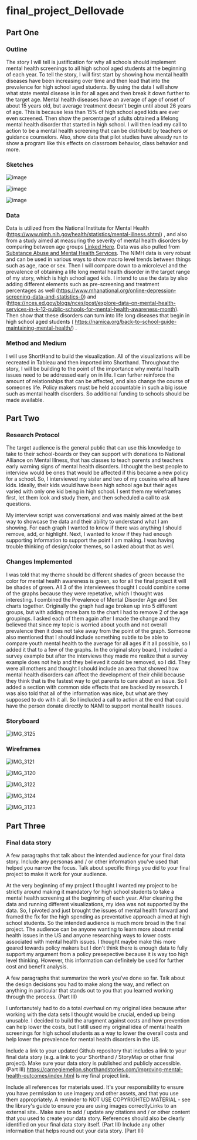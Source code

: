 # final_project_Dellovade
## Part One
### Outline
The story I will tell is justification for why all schools should implement mental health screenings to all high school aged students at the beginning of each year.
To tell the story, I will first start by showing how mental health diseases have been increasing over time and then lead that into the prevalence for high school aged students. By using the data I will show what state mental disease is in for all ages and then break it down further to the target age. Mental health diseases have an average of age of onset of about 15 years old, but average treatment doesn't begin until about 26 years of age. This is because less than 15% of high school aged kids are ever even screened. Then show the percentage of adults obtained a lifelong mental health disorder that started in high school. I will then lead my call to action to be a mental health screening that can be distributd by teachers or guidance counselors. Also, show data that pilot studies have already run to show a program like this effects on classroom behavior, class behavior and more. 
### Sketches
![image](https://user-images.githubusercontent.com/59887733/74118149-43011000-4b88-11ea-9b84-41269ae8cc67.png)

![image](https://user-images.githubusercontent.com/59887733/74118189-63c96580-4b88-11ea-9aa0-d601218db2d5.png)

![image](https://user-images.githubusercontent.com/59887733/74118205-7479db80-4b88-11ea-8fb6-57e12feaa7cf.png)

### Data
Data is utilized from the National Institute for Mental Health (https://www.nimh.nih.gov/health/statistics/mental-illness.shtml) , and also from a study aimed at measuring the severity of mental health disorders by comparing between age groups [Linked Here](https://github.com/kddellov/final_project_Dellovade/blob/master/Project%20Data.csv). Data was also pulled from [Substance Abuse and Mental Health Services](https://github.com/kddellov/final_project_Dellovade/blob/master/Copy%20of%20NSDUHsaeExcelTab01-2016.csv). The NIMH data is very robust and can be used in various ways to show macro level trends between things such as age, race or sex. Then I will compare down to a microlevel and the prevalence of obtaining a life long mental health disorder in the target range of my story, which is high school aged kids. I intend to use the data by also adding different elements such as pre-screening and treatment percentages as well (https://www.mhanational.org/online-depression-screening-data-and-statistics-0) and (https://nces.ed.gov/blogs/nces/post/explore-data-on-mental-health-services-in-k-12-public-schools-for-mental-health-awareness-month). Then show that these disorders can turn into life long diseases that begin in high school aged students ( https://namica.org/back-to-school-guide-maintaining-mental-health/) . 

### Method and Medium
I will use ShortHand to build the visualization. All of the visualizations will be recreated in Tableau and then imported into Shorthand. Throughout the story, I will be building to the point of the importance why mental health issues need to be addressed early on in life. I can furher reinforce the amount of relationships that can be affected, and also change the course of someones life. Policy makers must be held accountable in such a big issue such as mental health disorders. So additional funding to schools should be made available. 

## Part Two
### Research Protocol
The target audience is the general public that can use this knowledge to take to their school-boards or they can support with donations to National Alliance on Mental Illness, that has classes to teach parents and teachers early warning signs of mental health disorders. I thought the best people to interview would be ones that would be affected if this became a new policy for a school. So, I interviewed my sister and two of my cousins who all have kids. Ideally, their kids would have been high school age but their ages varied with only one kid being in high school. I sent them my wireframes first, let them look and study them, and then scheduled a call to ask questions. 

My interview script was conversational and was mainly aimed at the best way to showcase the data and their ability to understand what I am showing. For each graph I wanted to know if there was anything I should remove, add, or highlight. Next, I wanted to know if they had enough supporting information to support the point I am making. I was having trouble thinking of design/color themes, so I asked about that as well.

### Changes Implemented
I was told that my theme should be different shades of green because the color for mental health awareness is green, so for all the final project it will be shades of green. All 3 of the interviewees thought I could combine some of the graphs because they were repetative, which I thought was interesting. I combined the Prevalence of Mental Disorder Age and Sex charts together. Originally the graph had age broken up into 5 different groups, but with adding more bars to the chart I had to remove 2 of the age groupings. I asked each of them again after I made the change and they believed that since my topic is worried about youth and not overall prevalence then it does not take away from the point of the graph. Someone also mentioned that I should include something subtle to be able to compare youth mental health to the average for all ages if it all possible, so I added it that to a few of the graphs. In the original story board, I included a survey example but after the interviews they made me realize that a survey example does not help and they believed it could be removed, so I did. They were all mothers and thought I should include an area that showed how mental health disorders can affect the development of their child because they think that is the fastest way to get parents to care about an issue. So I added a section with common side effects that are backed by research. I was also told that all of the information was nice, but what are they supposed to do with it all. So I included a call to action at the end that could have the person donate directly to NAMI to support mental health issues.
### Storyboard
![IMG_3125](https://user-images.githubusercontent.com/59887733/74622967-bff43280-5110-11ea-8f23-ad1c79cb1354.jpg)

### Wireframes
![IMG_3121](https://user-images.githubusercontent.com/59887733/74620629-cd58ef00-5107-11ea-8c95-d3f72a0ad9fb.jpg)

![IMG_3120](https://user-images.githubusercontent.com/59887733/74620625-caf69500-5107-11ea-8aee-d454ac568ca2.jpg)

![IMG_3122](https://user-images.githubusercontent.com/59887733/74620635-ce8a1c00-5107-11ea-8ec9-654c13507f62.jpg)

![IMG_3124](https://user-images.githubusercontent.com/59887733/74622880-74418900-5110-11ea-9789-15be4b27e626.jpg)

![IMG_3123](https://user-images.githubusercontent.com/59887733/74622482-f466ef00-510e-11ea-9348-e5a76d60995b.jpg)

 ## Part Three


### Final data story

A few paragraphs that talk about the intended audience for your final data story.  Include any personas and / or other information you've used that helped you narrow the focus.  Talk about specific things you did to your final project to make it work for your audience. 

 At the very beginning of my project I thought I wanted my project to be strictly around making it mandatory for high school students to take a mental health screening at the beginning of each year. After cleaning the data and running different visualizations, my idea was not supported by the data. So, I pivoted and just brought the issues of mental health forward and framed the fix for the high spending as preventative approach aimed at high school students. So the intended audience is much more broad in the final project. The audience can be anyone wanting to learn more about mental health issues in the US and anyone researching ways to lower costs associated with mental health issues. I thought maybe make this more geared towards policy makers but I don't think there is enough data to fully support my argument from a policy presepective because it is way too high level thinking. However, this information can definitely be used for further cost and benefit analysis. 
 
A few paragraphs that summarize the work you've done so far.  Talk about the design decisions you had to make along the way, and reflect on anything in particular that stands out to you that you learned working through the process. (Part III)

 I unfortanutely had to do a total overhaul on my original idea because after working with the data sets I thought would be crucial, ended up being unusable. I decided to build the arugment against costs and how prevention can help lower the costs, but I still used my original idea of mental health screenings for high school students as a way to lower the overall costs and help lower the prevalence for mental health disorders in the US. 

Include a link to your updated Github repository that includes a link to your final data story (e.g. a link to your Shorthand / StoryMap or other final project).  Make sure your data story is published and publicly accessible. (Part III)
https://carnegiemellon.shorthandstories.com/improving-mental-health-outcomes/index.html Is my final project link. 


Include all references for materials used.  It's your responsibility to ensure you have permission to use imagery and other assets, and that you use them appropriately.  A reminder to NOT USE COPYRIGHTED MATERIAL - see the library's guide to ensure you are using images correctlyLinks to an external site..  Make sure to add / update any citations and / or other content that you used to create your data story.  References should also be clearly identified on your final data story itself.  (Part III)
Include any other information that helps round out your data story. (Part III)
